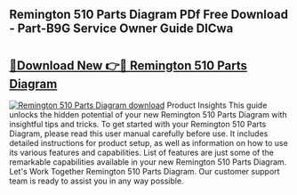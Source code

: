 ## Remington 510 Parts Diagram PDf Free Download - Part-B9G Service Owner Guide DlCwa

# <h2><a href="http://dfknvq.blite.top/?on=Remington+510+Parts+Diagram">🔗Download New 👉🔴 Remington 510 Parts Diagram</a></h2>

[![Remington 510 Parts Diagram download](https://i.imgur.com/lujVjoI.png)](http://dfknvq.blite.top/?on=Remington+510+Parts+Diagram)
Product Insights This guide unlocks the hidden potential of your new Remington 510 Parts Diagram with insightful tips and tricks. To get started with your Remington 510 Parts Diagram, please read this user manual carefully before use. It includes detailed instructions for product setup, as well as information on how to use its various features and capabilities. List of features are just some of the remarkable capabilities available in your new Remington 510 Parts Diagram. Let's Work Together Remington 510 Parts Diagram. Our customer support team is ready to assist you in any way possible.
